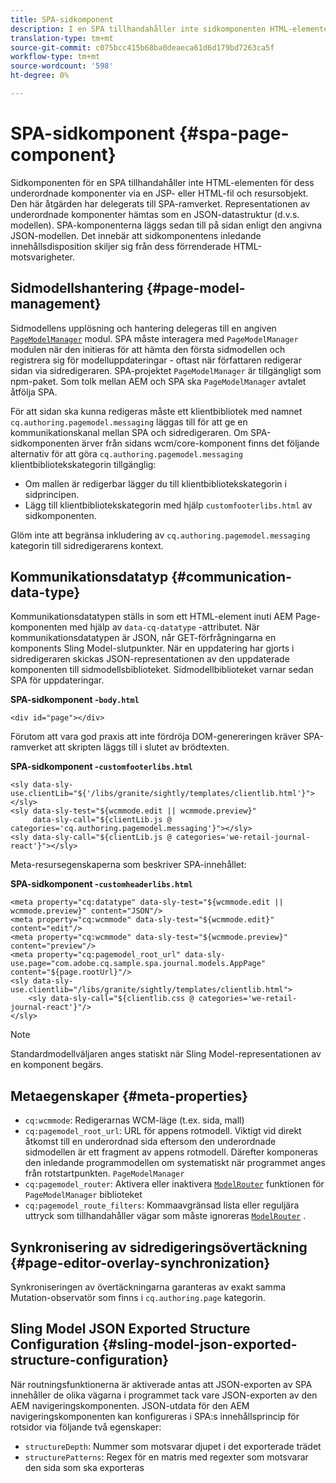 ```yaml
---
title: SPA-sidkomponent
description: I en SPA tillhandahåller inte sidkomponenten HTML-elementen för dess underordnade komponenter, utan delegerar i stället detta till SPA-ramverket. I det här dokumentet förklaras hur det gör sidkomponenten i en SPA unik.
translation-type: tm+mt
source-git-commit: c075bcc415b68ba0deaeca61d6d179bd7263ca5f
workflow-type: tm+mt
source-wordcount: '598'
ht-degree: 0%

---
```



# SPA-sidkomponent {#spa-page-component}

Sidkomponenten för en SPA tillhandahåller inte HTML-elementen för dess underordnade komponenter via en JSP- eller HTML-fil och resursobjekt. Den här åtgärden har delegerats till SPA-ramverket. Representationen av underordnade komponenter hämtas som en JSON-datastruktur (d.v.s. modellen). SPA-komponenterna läggs sedan till på sidan enligt den angivna JSON-modellen. Det innebär att sidkomponentens inledande innehållsdisposition skiljer sig från dess förrenderade HTML-motsvarigheter.

## Sidmodellshantering {#page-model-management}

Sidmodellens upplösning och hantering delegeras till en angiven [`PageModelManager`](blueprint.md#pagemodelmanager) modul. SPA måste interagera med `PageModelManager` modulen när den initieras för att hämta den första sidmodellen och registrera sig för modelluppdateringar - oftast när författaren redigerar sidan via sidredigeraren. SPA-projektet `PageModelManager` är tillgängligt som npm-paket. Som tolk mellan AEM och SPA ska `PageModelManager` avtalet åtfölja SPA.

För att sidan ska kunna redigeras måste ett klientbibliotek med namnet `cq.authoring.pagemodel.messaging` läggas till för att ge en kommunikationskanal mellan SPA och sidredigeraren. Om SPA-sidkomponenten ärver från sidans wcm/core-komponent finns det följande alternativ för att göra `cq.authoring.pagemodel.messaging` klientbibliotekskategorin tillgänglig:

* Om mallen är redigerbar lägger du till klientbibliotekskategorin i sidprincipen.
* Lägg till klientbibliotekskategorin med hjälp `customfooterlibs.html` av sidkomponenten.

Glöm inte att begränsa inkludering av `cq.authoring.pagemodel.messaging` kategorin till sidredigerarens kontext.

## Kommunikationsdatatyp {#communication-data-type}

Kommunikationsdatatypen ställs in som ett HTML-element inuti AEM Page-komponenten med hjälp av `data-cq-datatype` -attributet. När kommunikationsdatatypen är JSON, når GET-förfrågningarna en komponents Sling Model-slutpunkter. När en uppdatering har gjorts i sidredigeraren skickas JSON-representationen av den uppdaterade komponenten till sidmodellsbiblioteket. Sidmodellbiblioteket varnar sedan SPA för uppdateringar.

**SPA-sidkomponent -`body.html`**

```
<div id="page"></div>
```

Förutom att vara god praxis att inte fördröja DOM-genereringen kräver SPA-ramverket att skripten läggs till i slutet av brödtexten.

**SPA-sidkomponent -`customfooterlibs.html`**

```
<sly data-sly-use.clientLib="${'/libs/granite/sightly/templates/clientlib.html'}"></sly>
<sly data-sly-test="${wcmmode.edit || wcmmode.preview}"
     data-sly-call="${clientLib.js @ categories='cq.authoring.pagemodel.messaging'}"></sly>
<sly data-sly-call="${clientLib.js @ categories='we-retail-journal-react'}"></sly>
```

Meta-resursegenskaperna som beskriver SPA-innehållet:

**SPA-sidkomponent -`customheaderlibs.html`**

```
<meta property="cq:datatype" data-sly-test="${wcmmode.edit || wcmmode.preview}" content="JSON"/>
<meta property="cq:wcmmode" data-sly-test="${wcmmode.edit}" content="edit"/>
<meta property="cq:wcmmode" data-sly-test="${wcmmode.preview}" content="preview"/>
<meta property="cq:pagemodel_root_url" data-sly-use.page="com.adobe.cq.sample.spa.journal.models.AppPage" content="${page.rootUrl}"/>
<sly data-sly-use.clientlib="/libs/granite/sightly/templates/clientlib.html">
    <sly data-sly-call="${clientlib.css @ categories='we-retail-journal-react'}"/>
</sly>
```

>[!NOTE]
>
>Standardmodellväljaren anges statiskt när Sling Model-representationen av en komponent begärs.

## Metaegenskaper {#meta-properties}

* `cq:wcmmode`: Redigerarnas WCM-läge (t.ex. sida, mall)
* `cq:pagemodel_root_url`: URL för appens rotmodell. Viktigt vid direkt åtkomst till en underordnad sida eftersom den underordnade sidmodellen är ett fragment av appens rotmodell. Därefter komponeras den inledande programmodellen om systematiskt när programmet anges från rotstartpunkten. `PageModelManager`
* `cq:pagemodel_router`: Aktivera eller inaktivera [`ModelRouter`](routing.md) funktionen för `PageModelManager` biblioteket
* `cq:pagemodel_route_filters`: Kommaavgränsad lista eller reguljära uttryck som tillhandahåller vägar som måste ignoreras [`ModelRouter`](routing.md) .

## Synkronisering av sidredigeringsövertäckning {#page-editor-overlay-synchronization}

Synkroniseringen av övertäckningarna garanteras av exakt samma Mutation-observatör som finns i `cq.authoring.page` kategorin.

## Sling Model JSON Exported Structure Configuration {#sling-model-json-exported-structure-configuration}

När routningsfunktionerna är aktiverade antas att JSON-exporten av SPA innehåller de olika vägarna i programmet tack vare JSON-exporten av den AEM navigeringskomponenten. JSON-utdata för den AEM navigeringskomponenten kan konfigureras i SPA:s innehållsprincip för rotsidor via följande två egenskaper:

* `structureDepth`: Nummer som motsvarar djupet i det exporterade trädet
* `structurePatterns`: Regex för en matris med regexter som motsvarar den sida som ska exporteras
